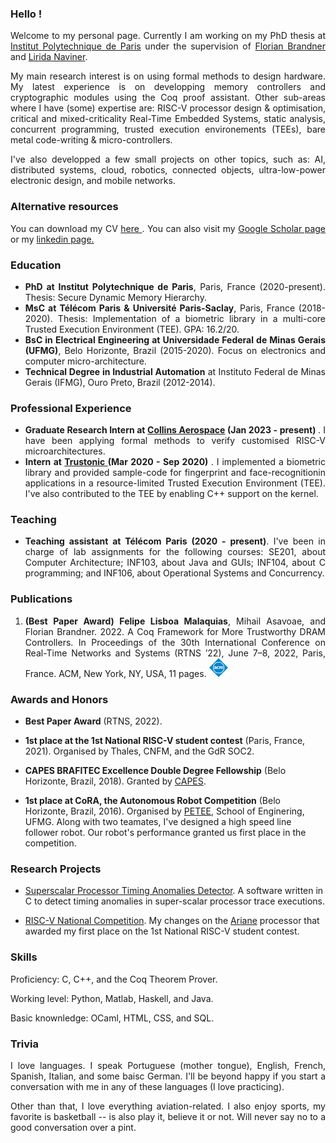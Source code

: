 
### Hello !

<div style="text-align: justify"> 

<p>Welcome to my personal page. Currently I am working on my PhD thesis at  <a href="https://www.ip-paris.fr/en">Institut Polytechnique de Paris</a> under the supervision of 
<a href="https://perso.telecom-paristech.fr/brandner/">Florian Brandner</a> and <a href="https://www.telecom-paris.fr/lirida-naviner?l=en">Lirida Naviner</a>.</p>

<p>My main research interest is on using formal methods to design hardware. My latest experience is on developping memory controllers and cryptographic modules using the Coq proof assistant. Other sub-areas where I have (some) expertise are: RISC-V processor design & optimisation, critical and mixed-criticality Real-Time Embedded Systems, static analysis, concurrent programming, trusted execution environements (TEEs), bare metal code-writing & micro-controllers.</p>

<p>I've also developped a few small projects on other topics, such as: AI, distributed systems, cloud, robotics, connected objects, ultra-low-power electronic design, and mobile networks.</p>

</div>

### Alternative resources

<div style="text-align: justify"> 

<p>You can download my CV <a href="https://drive.google.com/file/d/1uRnzSN_5rPppWjUGXMycrUgN4HLiG98U/view?usp=sharing"> here </a>. You can also visit my <a href="https://scholar.google.com/citations?user=05zNVBwAAAAJ&hl=en&oi=sra"> Google Scholar page </a> or my <a href="https://www.linkedin.com/in/felipe-lisboa/"> linkedin page. </a> </p>

</div>

### Education

<div style="text-align: justify"> 

<ul>
<li> <strong>PhD at Institut Polytechnique de Paris</strong>, Paris, France (2020-present). Thesis: Secure Dynamic Memory Hierarchy.</li>
<li> <strong>MsC at Télécom Paris & Université Paris-Saclay</strong>, Paris, France  (2018-2020). Thesis: Implementation of a biometric library in a multi-core Trusted Execution Environment (TEE). GPA: 16.2/20.</li>
<li> <strong>BsC in Electrical Engineering at Universidade Federal de Minas Gerais (UFMG)</strong>, Belo Horizonte, Brazil (2015-2020). Focus on electronics and computer micro-architecture.</li>
<li> <strong>Technical Degree in Industrial Automation</strong> at Instituto Federal de Minas Gerais (IFMG), Ouro Preto, Brazil (2012-2014).</li>
</ul>

</div>

### Professional Experience

<div style="text-align: justify"> 

<ul>
<li> <strong> Graduate Research Intern at <a href="https://www.collinsaerospace.com/">Collins Aerospace</a> (Jan 2023 - present) </strong>. I have been applying formal methods to verify customised RISC-V microarchitectures. </li>

<li> <strong> Intern at <a href="https://www.trustonic.com/"> Trustonic </a> (Mar 2020 - Sep 2020) </strong>. I implemented a biometric library and provided sample-code for fingerprint and face-recognitionin applications in a resource-limited Trusted Execution Environment (TEE). I've also contributed to the TEE by enabling C++ support on the kernel. </li>
</ul>

</div>


### Teaching
<div style="text-align: justify"> 
<ul>
<li> <strong> Teaching assistant at Télécom Paris (2020 - present)</strong>. I've been in charge of lab assignments for the following courses: SE201, about Computer Architecture; INF103, about Java and GUIs; INF104, about C programming; and INF106, about Operational Systems and Concurrency.</li>
</ul>
</div>

### Publications

<div style="text-align: justify"> 

<ol>
<li> <strong> (Best Paper Award) </strong> <strong>Felipe Lisboa Malaquias</strong>, Mihail Asavoae, and Florian Brandner. 2022. A Coq Framework for More Trustworthy DRAM Controllers. In Proceedings of the 30th International Conference on Real-Time Networks and Systems (RTNS ’22), June 7–8, 2022, Paris, France. ACM, New York, NY, USA, 11 pages. 
<a href="https://dl.acm.org/doi/10.1145/3534879.3534907?cid=99660422484"> <img alt="acm" src="assets/img/acm.png" width="30" height="30"> </a> </li> 
</ol>

</div>

### Awards and Honors

- **Best Paper Award** (RTNS, 2022).

- **1st place at the 1st National RISC-V student contest** (Paris, France, 2021). Organised by Thales, CNFM, and the GdR SOC2.

- **CAPES BRAFITEC Excellence Double Degree Fellowship** (Belo Horizonte, Brazil, 2018). Granted by [CAPES](https://www.gov.br/capes/pt-br).

- **1st place at CoRA, the Autonomous Robot Competition** (Belo Horizonte, Brazil, 2016). Organised by [PETEE](http://www.petee.cpdee.ufmg.br/), School of Enginering, UFMG. Along with two teamates, I've designed a high speed line follower robot. Our robot's performance granted us first place in the competition. 

### Research Projects

- [Superscalar Processor Timing Anomalies Detector](https://github.com/felipelisboa-ml/RISC-V-competition). A software written in C to detect timing anomalies in super-scalar processor trace executions.

- [RISC-V National Competition](https://github.com/felipelisboa-ml/RISC-V-competition). My changes on the [Ariane](https://github.com/lowRISC/ariane) processor that awarded my first place on the 1st National RISC-V student contest.

### Skills

<div style="text-align: justify"> 

<p>Proficiency: C, C++, and the Coq Theorem Prover.</p>

<p>Working level: Python, Matlab, Haskell, and Java.</p>

<p>Basic knownledge: OCaml, HTML, CSS, and SQL.</p>

</div>

### Trivia

<div style="text-align: justify"> 
<p> I love languages. I speak Portuguese (mother tongue), English, French, Spanish, Italian, and some baisc German. I'll be beyond happy if you start a conversation with me in any of these languages (I love practicing).</p>
<p> Other than that, I love everything aviation-related. I also enjoy sports, my favorite is basketball -- is also play it, believe it or not. Will never say no to a good conversation over a pint.</p>
</div>
